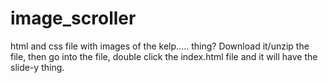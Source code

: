 # image_scroller
html and css file with images of the kelp..... thing?
Download it/unzip the file, then go into the file, double click the index.html file and it will have the slide-y thing.
